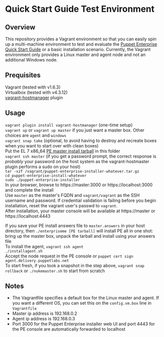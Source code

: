 # Quick Start Guide Test Environment

## Overview
This repository provides a Vagrant environment so that you can easily spin up a multi-machine environment to test and evaluate the [Puppet Enterprise Quick Start Guide](http://docs.puppetlabs.com/pe/latest/quick_start.html) or a basic installation scenario. Currently, the Vagrant environment only provides a Linux master and agent node and not an additional Windows node.

## Prequisites
Vagrant (tested with v1.6.3)  
Virtualbox (tested with v4.3.12)  
[vagrant-hostmanager](https://github.com/smdahlen/vagrant-hostmanager) plugin  

## Usage
`vagrant plugin install vagrant-hostmanager` (one-time setup)  
`vagrant up` or `vagrant up master` if you just want a master box. Other choices are `agent` and `windows`  
`vagrant snap take` (optional, to avoid having to destroy and recreate boxes when you want to start over with clean boxes)  
Put the EL 7 x86_64 [PE master install tarball](http://puppetlabs.com/download-puppet-enterprise) in this folder  
`vagrant ssh master` (if you get a password prompt, the correct response is *probably* your password on the host system as the vagrant-hostmaster plugin performs a sudo on your host)  
`tar -xzf /vagrant/puppet-enterprise-installer-whatever.tar.gz`  
`cd puppet-enterprise-install-whatever`  
`sudo ./puppet-enterprise-installer`  
In your browser, browse to https://master:3000 or https://localhost:3000 and complete the install  
Use `master` as the master's FQDN and `vagrant/vagrant` as the SSH username and password. If credential validation is failing before you begin installation, reset the vagrant user's passwd to `vagrant`.  
After installation, your master console will be available at https://master or https://localhost:4443  

If you save your PE install answers file to `master.answers` in your host directory, then `./enterpriseme [PE tarball]` will install PE all in one shot: bring up the master box, unpack the tarball and install using your answers file  
To install the agent, `vagrant ssh agent`  
`./installagent.sh`  
Accept the node request in the PE console or `puppet cert sign agent.delivery.puppetlabs.net`  
To start fresh, if you took a snapshot in the step above, `vagrant snap rollback` or `./nukemaster.sh` to start from scratch

## Notes
* The Vagrantfile specifies a default box for the Linux master and agent. If you want a different OS, you can set this on the `config.vm.box` line in `Vagrantfile`
* Master ip address is 192.168.0.2  
* Agent ip address is 192.168.0.3  
* Port 3000 for the Puppet Enterprise installer web UI and port 4443 for the PE console are automatically forwarded to localhost  

